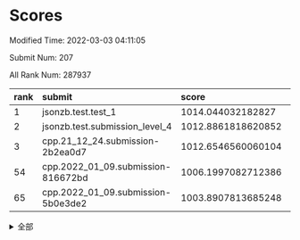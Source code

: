 # Scores

Modified Time: 2022-03-03 04:11:05

Submit Num: 207

All Rank Num: 287937

| rank |               submit               |       score        |       sigma        | pk_num |
| :--- | :--------------------------------- | :----------------- | :----------------- | :----- |
| 1    | jsonzb.test.test_1                 | 1014.044032182827  | 0.8495096707649218 | 5566   |
| 2    | jsonzb.test.submission_level_4     | 1012.8861818620852 | 0.8316852237305387 | 5561   |
| 3    | cpp.21_12_24.submission-2b2ea0d7   | 1012.6546560060104 | 0.7945901991920651 | 5567   |
| 54   | cpp.2022_01_09.submission-816672bd | 1006.1997082712386 | 0.735772193914153  | 5565   |
| 65   | cpp.2022_01_09.submission-5b0e3de2 | 1003.8907813685248 | 0.7084205519466255 | 5566   |


<details>
<summary>全部</summary>

| rank |                 submit                 |       score        |       sigma        | pk_num |
| :--- | :------------------------------------- | :----------------- | :----------------- | :----- |
| 1    | jsonzb.test.test_1                     | 1014.044032182827  | 0.8495096707649218 | 5566   |
| 2    | jsonzb.test.submission_level_4         | 1012.8861818620852 | 0.8316852237305387 | 5561   |
| 3    | cpp.21_12_24.submission-2b2ea0d7       | 1012.6546560060104 | 0.7945901991920651 | 5567   |
| 4    | gobigger.level_3.submission_level_3_48 | 1011.2999547104355 | 0.7623012921414742 | 5565   |
| 5    | gobigger.level_3.submission_level_3_0  | 1011.2528220371064 | 0.7577168397790129 | 5562   |
| 6    | gobigger.level_3.submission_level_3_19 | 1011.2264085509158 | 0.7552770742266165 | 5562   |
| 7    | gobigger.level_3.submission_level_3_45 | 1010.9143904216896 | 0.7622195623842775 | 5569   |
| 8    | gobigger.level_3.submission_level_3_40 | 1010.8826562589616 | 0.7674443554903074 | 5565   |
| 9    | gobigger.level_3.submission_level_3_15 | 1010.7735622650204 | 0.7716240151808089 | 5564   |
| 10   | gobigger.level_3.submission_level_3_34 | 1010.7514018834643 | 0.7678195950365397 | 5560   |
| 11   | gobigger.level_3.submission_level_3_7  | 1010.7331361539193 | 0.7450196689609574 | 5568   |
| 12   | gobigger.level_3.submission_level_3_30 | 1010.7020161962922 | 0.7613844593482917 | 5566   |
| 13   | gobigger.level_3.submission_level_3_6  | 1010.6688007026219 | 0.7513942836295393 | 5565   |
| 14   | gobigger.level_3.submission_level_3_36 | 1010.6383734066836 | 0.7830035572605217 | 5566   |
| 15   | gobigger.level_3.submission_level_3_32 | 1010.6361466424564 | 0.768976350331366  | 5569   |
| 16   | gobigger.level_3.submission_level_3_20 | 1010.5402522397252 | 0.7470082559069731 | 5561   |
| 17   | gobigger.level_3.submission_level_3_2  | 1010.530911786765  | 0.7515633293624149 | 5562   |
| 18   | gobigger.level_3.submission_level_3_5  | 1010.4295449132459 | 0.7382486575966546 | 5560   |
| 19   | gobigger.level_3.submission_level_3_12 | 1010.3436155869292 | 0.7574256024803394 | 5565   |
| 20   | gobigger.level_3.submission_level_3_14 | 1010.284661926052  | 0.7767504470173074 | 5561   |
| 21   | gobigger.level_3.submission_level_3_13 | 1010.2265840954835 | 0.7464654156619327 | 5559   |
| 22   | gobigger.level_3.submission_level_3_35 | 1010.2214160370175 | 0.7501314793544424 | 5563   |
| 23   | gobigger.level_3.submission_level_3_27 | 1010.1718857684818 | 0.7550083086589119 | 5564   |
| 24   | gobigger.level_3.submission_level_3_42 | 1010.1042299998599 | 0.7579801380241583 | 5564   |
| 25   | gobigger.level_3.submission_level_3_38 | 1010.09456910449   | 0.7531620649887815 | 5567   |
| 26   | gobigger.level_3.submission_level_3_22 | 1010.0581409871111 | 0.7445077179449076 | 5565   |
| 27   | gobigger.level_3.submission_level_3_43 | 1009.9387619506454 | 0.7318295569124145 | 5564   |
| 28   | gobigger.level_3.submission_level_3_23 | 1009.9097774721808 | 0.7378080205015979 | 5561   |
| 29   | gobigger.level_3.submission_level_3_9  | 1009.888270308229  | 0.7456845263374413 | 5562   |
| 30   | gobigger.level_3.submission_level_3_29 | 1009.8240311513188 | 0.7330304489268777 | 5557   |
| 31   | gobigger.level_3.submission_level_3_21 | 1009.8110624710969 | 0.7367436178568036 | 5563   |
| 32   | gobigger.level_3.submission_level_3_1  | 1009.796702999863  | 0.778563873176399  | 5563   |
| 33   | gobigger.level_3.submission_level_3_28 | 1009.769671112076  | 0.7445687096600545 | 5564   |
| 34   | gobigger.level_3.submission_level_3_44 | 1009.7079056384135 | 0.7593150069963722 | 5564   |
| 35   | gobigger.level_3.submission_level_3_24 | 1009.6883990172206 | 0.7498692215862351 | 5564   |
| 36   | gobigger.level_3.submission_level_3_25 | 1009.648667233978  | 0.7491656613422616 | 5563   |
| 37   | gobigger.level_3.submission_level_3_3  | 1009.6026534832679 | 0.7660337204348704 | 5562   |
| 38   | gobigger.level_3.submission_level_3_10 | 1009.508981220101  | 0.751752348997921  | 5567   |
| 39   | gobigger.level_3.submission_level_3_8  | 1009.4100170731626 | 0.7528293812136915 | 5564   |
| 40   | gobigger.level_3.submission_level_3_4  | 1009.3363338796653 | 0.7411495937200934 | 5554   |
| 41   | gobigger.level_3.submission_level_3_37 | 1009.2413693895    | 0.7412398391023408 | 5563   |
| 42   | gobigger.level_3.submission_level_3_16 | 1009.222575142321  | 0.7528325292883012 | 5564   |
| 43   | gobigger.level_3.submission_level_3_18 | 1009.1939918212221 | 0.7352870681063822 | 5568   |
| 44   | gobigger.level_3.submission_level_3_47 | 1009.028723596854  | 0.7526669520458013 | 5567   |
| 45   | gobigger.level_3.submission_level_3_33 | 1009.0261690796584 | 0.7556697571843197 | 5565   |
| 46   | gobigger.level_3.submission_level_3_49 | 1009.0142694369688 | 0.7332556254119307 | 5572   |
| 47   | gobigger.level_3.submission_level_3_39 | 1008.9113611044174 | 0.7366773885380496 | 5565   |
| 48   | gobigger.level_3.submission_level_3_17 | 1008.8667880620367 | 0.7264352834022374 | 5560   |
| 49   | gobigger.level_3.submission_level_3_26 | 1008.6875186467782 | 0.7477321081473592 | 5562   |
| 50   | gobigger.level_3.submission_level_3_46 | 1008.6414273515657 | 0.7358325272071152 | 5559   |
| 51   | gobigger.level_3.submission_level_3_31 | 1008.6391102982642 | 0.741159930190163  | 5567   |
| 52   | gobigger.level_3.submission_level_3_11 | 1008.5791453924959 | 0.7286142103488256 | 5567   |
| 53   | gobigger.level_3.submission_level_3_41 | 1008.1372273663198 | 0.7423647384703262 | 5563   |
| 54   | cpp.2022_01_09.submission-816672bd     | 1006.1997082712386 | 0.735772193914153  | 5565   |
| 55   | gobigger.level_1.submission_level_1_11 | 1004.8845217750828 | 0.7164314596758363 | 5567   |
| 56   | gobigger.level_1.submission_level_1_2  | 1004.6310317558937 | 0.7141268389188039 | 5569   |
| 57   | gobigger.level_1.submission_level_1_1  | 1004.2407441210701 | 0.7242489486677424 | 5566   |
| 58   | gobigger.level_1.submission_level_1_39 | 1004.2097613285584 | 0.7258903621325689 | 5567   |
| 59   | gobigger.level_1.submission_level_1_41 | 1004.1380861179044 | 0.7192759638515298 | 5565   |
| 60   | gobigger.level_1.submission_level_1_10 | 1004.116511048013  | 0.7167503140331682 | 5563   |
| 61   | gobigger.level_1.submission_level_1_4  | 1004.1101646508113 | 0.7107579653042119 | 5561   |
| 62   | gobigger.level_1.submission_level_1_43 | 1003.9963383913199 | 0.7170629897193634 | 5564   |
| 63   | gobigger.level_1.submission_level_1_15 | 1003.949556371082  | 0.7120940848181254 | 5565   |
| 64   | gobigger.level_1.submission_level_1_38 | 1003.92206360035   | 0.7256206166848984 | 5570   |
| 65   | cpp.2022_01_09.submission-5b0e3de2     | 1003.8907813685248 | 0.7084205519466255 | 5566   |
| 66   | gobigger.level_1.submission_level_1_8  | 1003.8785866672717 | 0.7063234064670879 | 5565   |
| 67   | gobigger.level_1.submission_level_1_12 | 1003.8218000212004 | 0.7100365491065035 | 5558   |
| 68   | gobigger.level_1.submission_level_1_13 | 1003.8210219918701 | 0.709651762513144  | 5564   |
| 69   | gobigger.level_1.submission_level_1_0  | 1003.8047659945811 | 0.707613741294022  | 5570   |
| 70   | gobigger.level_1.submission_level_1_44 | 1003.772376482035  | 0.7077192582080406 | 5567   |
| 71   | gobigger.level_1.submission_level_1_18 | 1003.7603926758793 | 0.7049901642151001 | 5560   |
| 72   | gobigger.level_1.submission_level_1_20 | 1003.726645803892  | 0.7197266711505501 | 5562   |
| 73   | gobigger.level_1.submission_level_1_28 | 1003.7253446610661 | 0.7282099706131311 | 5566   |
| 74   | gobigger.level_1.submission_level_1_21 | 1003.725178018264  | 0.7031148451602413 | 5563   |
| 75   | gobigger.level_1.submission_level_1_16 | 1003.6729394746618 | 0.710841697962817  | 5565   |
| 76   | gobigger.level_1.submission_level_1_45 | 1003.6021970315911 | 0.7191814821070757 | 5561   |
| 77   | gobigger.level_1.submission_level_1_32 | 1003.5797365583063 | 0.7121569275758514 | 5564   |
| 78   | gobigger.level_1.submission_level_1_24 | 1003.4957635812484 | 0.724489271494792  | 5566   |
| 79   | gobigger.level_1.submission_level_1_5  | 1003.4829183657561 | 0.7107076765948865 | 5561   |
| 80   | gobigger.level_1.submission_level_1_46 | 1003.460042992207  | 0.7229701760838124 | 5565   |
| 81   | gobigger.level_1.submission_level_1_47 | 1003.4529534042682 | 0.7117628854212517 | 5562   |
| 82   | gobigger.level_1.submission_level_1_29 | 1003.4015214108975 | 0.7352282284282836 | 5565   |
| 83   | gobigger.level_1.submission_level_1_35 | 1003.3153823464172 | 0.7249847843538395 | 5563   |
| 84   | gobigger.level_1.submission_level_1_23 | 1003.312284450234  | 0.7106171505331803 | 5567   |
| 85   | gobigger.level_1.submission_level_1_31 | 1003.3069819172197 | 0.7074459079138352 | 5562   |
| 86   | gobigger.level_1.submission_level_1_33 | 1003.2660097994107 | 0.7206304744085932 | 5563   |
| 87   | gobigger.level_1.submission_level_1_37 | 1003.2168703247273 | 0.7164330694648706 | 5567   |
| 88   | gobigger.level_1.submission_level_1_26 | 1003.186670314451  | 0.7290609968139812 | 5561   |
| 89   | gobigger.level_1.submission_level_1_3  | 1003.1693036121695 | 0.7135275131061335 | 5569   |
| 90   | gobigger.level_1.submission_level_1_49 | 1003.110904950413  | 0.7254215772432638 | 5565   |
| 91   | gobigger.level_1.submission_level_1_7  | 1003.0816715835188 | 0.7155855080225796 | 5565   |
| 92   | gobigger.level_1.submission_level_1_27 | 1002.98437463231   | 0.7213265387031708 | 5562   |
| 93   | gobigger.level_1.submission_level_1_25 | 1002.8869043851054 | 0.711668849402185  | 5566   |
| 94   | gobigger.level_1.submission_level_1_36 | 1002.7184342415813 | 0.708241488676059  | 5566   |
| 95   | gobigger.level_1.submission_level_1_17 | 1002.6304476539582 | 0.7118744503170944 | 5564   |
| 96   | gobigger.level_1.submission_level_1_19 | 1002.5425981398154 | 0.7081180105875132 | 5563   |
| 97   | gobigger.level_1.submission_level_1_9  | 1002.5230019891527 | 0.7101259209448187 | 5570   |
| 98   | gobigger.level_1.submission_level_1_48 | 1002.3393833393603 | 0.7108781876229343 | 5562   |
| 99   | gobigger.level_1.submission_level_1_34 | 1002.2428512397483 | 0.7211305920174366 | 5559   |
| 100  | gobigger.level_1.submission_level_1_22 | 1002.2394884999902 | 0.7075888076603257 | 5567   |
| 101  | gobigger.level_1.submission_level_1_6  | 1002.0767014269305 | 0.700192619800876  | 5562   |
| 102  | gobigger.level_1.submission_level_1_40 | 1002.0595467664829 | 0.7138368149722774 | 5566   |
| 103  | gobigger.level_1.submission_level_1_42 | 1001.9695097835322 | 0.7196173276545017 | 5563   |
| 104  | gobigger.level_1.submission_level_1_30 | 1001.8205885472607 | 0.7127033184856263 | 5566   |
| 105  | gobigger.level_1.submission_level_1_14 | 1001.7345433022812 | 0.7099297310900037 | 5563   |
| 106  | gobigger.random.submission_random_37   | 997.490847082937   | 0.7157908854875114 | 5561   |
| 107  | gobigger.random.submission_random_22   | 997.3614652597239  | 0.7171686601787929 | 5562   |
| 108  | gobigger.random.submission_random_48   | 997.3496934149771  | 0.7169237050417845 | 5560   |
| 109  | gobigger.random.submission_random_45   | 997.1816326245751  | 0.7048638091636446 | 5563   |
| 110  | gobigger.random.submission_random_9    | 996.9775947003748  | 0.714325022678814  | 5563   |
| 111  | gobigger.random.submission_random_42   | 996.9280353287634  | 0.7171679633418298 | 5560   |
| 112  | gobigger.random.submission_random_13   | 996.8893429941161  | 0.7011891478575484 | 5560   |
| 113  | gobigger.random.submission_random_10   | 996.8747166735953  | 0.713069225577328  | 5560   |
| 114  | gobigger.random.submission_random_24   | 996.8661317898709  | 0.7277244214267446 | 5565   |
| 115  | gobigger.random.submission_random_35   | 996.7466291156421  | 0.7021221468891357 | 5567   |
| 116  | gobigger.random.submission_random_20   | 996.7277011133033  | 0.7058572915877853 | 5564   |
| 117  | gobigger.random.submission_random_34   | 996.6608146847964  | 0.6990553334218208 | 5567   |
| 118  | gobigger.random.submission_random_32   | 996.6171337629919  | 0.7106411218354981 | 5571   |
| 119  | gobigger.random.submission_random_15   | 996.5989924472755  | 0.6961361656466879 | 5562   |
| 120  | gobigger.random.submission_random_43   | 996.5966914922383  | 0.7079081586718287 | 5566   |
| 121  | gobigger.random.submission_random_26   | 996.5059278565408  | 0.694783198309895  | 5562   |
| 122  | gobigger.random.submission_random_38   | 996.4501023646798  | 0.7243998796540385 | 5569   |
| 123  | gobigger.random.submission_random_2    | 996.3359693484933  | 0.6983602473102333 | 5562   |
| 124  | gobigger.random.submission_random_30   | 996.333145833198   | 0.7215065342888136 | 5562   |
| 125  | gobigger.random.submission_random_4    | 996.1523689080075  | 0.6988571993195876 | 5565   |
| 126  | gobigger.random.submission_random_18   | 996.1431291867475  | 0.7141070962421195 | 5564   |
| 127  | gobigger.random.submission_random_49   | 996.1275317738397  | 0.7048531650899621 | 5565   |
| 128  | gobigger.random.submission_random_19   | 996.1271981567978  | 0.706849620534476  | 5562   |
| 129  | gobigger.random.submission_random_31   | 996.1015049543154  | 0.7178550324782875 | 5569   |
| 130  | gobigger.random.submission_random_28   | 996.0747270589394  | 0.7203998985205537 | 5563   |
| 131  | gobigger.random.submission_random_23   | 996.0684727189763  | 0.7225916146389985 | 5565   |
| 132  | gobigger.random.submission_random_8    | 996.0581404918123  | 0.7197149596249065 | 5568   |
| 133  | gobigger.random.submission_random_47   | 996.0571636044023  | 0.6970167084798019 | 5560   |
| 134  | gobigger.random.submission_random_1    | 996.054307685355   | 0.7165077007310106 | 5561   |
| 135  | gobigger.random.submission_random_44   | 995.94469951921    | 0.7213287874763809 | 5564   |
| 136  | gobigger.random.submission_random_6    | 995.90012025009    | 0.7133451629915416 | 5568   |
| 137  | gobigger.random.submission_random_46   | 995.7775259708576  | 0.7146465374026753 | 5567   |
| 138  | gobigger.random.submission_random_29   | 995.7460700690486  | 0.7078106240602717 | 5562   |
| 139  | gobigger.random.submission_random_12   | 995.7323428011483  | 0.7158278198628938 | 5564   |
| 140  | gobigger.random.submission_random_0    | 995.6918577092093  | 0.7138543674569877 | 5556   |
| 141  | gobigger.random.submission_random_21   | 995.6108816420688  | 0.70630049524463   | 5559   |
| 142  | gobigger.random.submission_random_7    | 995.610697444525   | 0.7099547728589961 | 5566   |
| 143  | gobigger.random.submission_random_36   | 995.5015682897786  | 0.7089396833245639 | 5560   |
| 144  | gobigger.random.submission_random_14   | 995.491251029132   | 0.7112729287491282 | 5566   |
| 145  | gobigger.random.submission_random_11   | 995.4894932326692  | 0.7219233133138749 | 5564   |
| 146  | gobigger.random.submission_random_5    | 995.466056518778   | 0.7165612601204459 | 5567   |
| 147  | gobigger.random.submission_random_40   | 995.4240649367804  | 0.7078335338062312 | 5565   |
| 148  | gobigger.random.submission_random_39   | 995.2604548145198  | 0.6996146983666395 | 5563   |
| 149  | gobigger.random.submission_random_16   | 995.2106656267619  | 0.7108266161401938 | 5566   |
| 150  | gobigger.random.submission_random_41   | 995.1622838784402  | 0.7105944194982021 | 5560   |
| 151  | gobigger.random.submission_random_27   | 995.1067808773356  | 0.7112629797761765 | 5569   |
| 152  | gobigger.random.submission_random_17   | 994.9860782435072  | 0.7089702544734137 | 5566   |
| 153  | gobigger.random.submission_random_33   | 994.6774841817526  | 0.7289467789668125 | 5568   |
| 154  | gobigger.random.submission_random_25   | 994.546016235186   | 0.7194110991740633 | 5563   |
| 155  | gobigger.random.submission_random_3    | 994.5347441394874  | 0.7111347057387134 | 5569   |
| 156  | gobigger.level_2.submission_level_2_40 | 994.1785406245787  | 0.7257006990694275 | 5561   |
| 157  | gobigger.level_2.submission_level_2_45 | 993.4808851749948  | 0.7314355754819526 | 5561   |
| 158  | gobigger.level_2.submission_level_2_24 | 993.2372873213473  | 0.7408910007399702 | 5566   |
| 159  | gobigger.level_2.submission_level_2_20 | 993.2214712976773  | 0.7274578996539123 | 5562   |
| 160  | gobigger.level_2.submission_level_2_37 | 993.2210259033723  | 0.7479087535616236 | 5563   |
| 161  | gobigger.level_2.submission_level_2_15 | 993.194647910076   | 0.7507094447960204 | 5564   |
| 162  | gobigger.level_2.submission_level_2_11 | 993.1372094269635  | 0.7368572682944299 | 5559   |
| 163  | gobigger.level_2.submission_level_2_49 | 993.0652578722     | 0.7404276593532046 | 5562   |
| 164  | gobigger.level_2.submission_level_2_27 | 992.9750017567894  | 0.731646977599774  | 5568   |
| 165  | gobigger.level_2.submission_level_2_38 | 992.9630304215759  | 0.7321363809211681 | 5562   |
| 166  | gobigger.level_2.submission_level_2_41 | 992.8814430483606  | 0.7374097193027565 | 5560   |
| 167  | gobigger.level_2.submission_level_2_28 | 992.690080089511   | 0.7389885121134399 | 5569   |
| 168  | gobigger.level_2.submission_level_2_25 | 992.4769696238969  | 0.7418211899691611 | 5562   |
| 169  | gobigger.level_2.submission_level_2_22 | 992.3964315478717  | 0.7452400065184762 | 5564   |
| 170  | gobigger.level_2.submission_level_2_7  | 992.3931195280863  | 0.7462807343917722 | 5570   |
| 171  | gobigger.level_2.submission_level_2_2  | 992.375474799897   | 0.7406011616114461 | 5559   |
| 172  | gobigger.level_2.submission_level_2_13 | 992.3494723473042  | 0.7673711028781032 | 5561   |
| 173  | gobigger.level_2.submission_level_2_9  | 992.3378826504883  | 0.7597464938331239 | 5564   |
| 174  | gobigger.level_2.submission_level_2_19 | 992.2995028363416  | 0.7448124621363252 | 5562   |
| 175  | gobigger.level_2.submission_level_2_29 | 992.2170945728864  | 0.7340402330100917 | 5564   |
| 176  | gobigger.level_2.submission_level_2_39 | 992.2152822300388  | 0.7496348096444541 | 5569   |
| 177  | gobigger.level_2.submission_level_2_26 | 992.209808518159   | 0.7500118464144531 | 5565   |
| 178  | gobigger.level_2.submission_level_2_12 | 992.1866860530243  | 0.7503965573455318 | 5566   |
| 179  | gobigger.level_2.submission_level_2_47 | 992.1406830520061  | 0.7348241502685783 | 5565   |
| 180  | gobigger.level_2.submission_level_2_48 | 992.0238783790315  | 0.7244741681139488 | 5562   |
| 181  | gobigger.level_2.submission_level_2_16 | 991.693160263266   | 0.7400382032046322 | 5565   |
| 182  | gobigger.level_2.submission_level_2_43 | 991.6492157012084  | 0.7856589687755364 | 5567   |
| 183  | gobigger.level_2.submission_level_2_3  | 991.648444414479   | 0.741632556398508  | 5567   |
| 184  | gobigger.level_2.submission_level_2_10 | 991.5772561178322  | 0.733582219456148  | 5569   |
| 185  | gobigger.level_2.submission_level_2_31 | 991.5193938061949  | 0.7555706386191556 | 5564   |
| 186  | gobigger.level_2.submission_level_2_30 | 991.5173669627753  | 0.7579298749213519 | 5559   |
| 187  | gobigger.level_2.submission_level_2_0  | 991.5052505463433  | 0.7595278367388673 | 5569   |
| 188  | gobigger.level_2.submission_level_2_44 | 991.4397692493877  | 0.7727494240318892 | 5559   |
| 189  | gobigger.level_2.submission_level_2_34 | 991.3927978339286  | 0.7642444306357921 | 5562   |
| 190  | gobigger.level_2.submission_level_2_46 | 991.3925890587537  | 0.7495058984377739 | 5565   |
| 191  | gobigger.level_2.submission_level_2_36 | 991.3494635655182  | 0.7500502691686305 | 5560   |
| 192  | gobigger.level_2.submission_level_2_17 | 991.3228275452849  | 0.7631221205676202 | 5565   |
| 193  | gobigger.level_2.submission_level_2_4  | 991.3099226862665  | 0.7487542038682599 | 5563   |
| 194  | gobigger.level_2.submission_level_2_42 | 991.2991489954004  | 0.7335107443968736 | 5562   |
| 195  | gobigger.level_2.submission_level_2_1  | 991.2837411188584  | 0.7540339458035609 | 5562   |
| 196  | gobigger.level_2.submission_level_2_5  | 991.2333503441045  | 0.7866675804620563 | 5569   |
| 197  | gobigger.level_2.submission_level_2_32 | 991.1298568680648  | 0.7675633790080174 | 5566   |
| 198  | gobigger.level_2.submission_level_2_18 | 991.1107842854947  | 0.761480448381774  | 5563   |
| 199  | gobigger.level_2.submission_level_2_8  | 990.9195585530147  | 0.7321641510753432 | 5566   |
| 200  | gobigger.level_2.submission_level_2_35 | 990.9048569537804  | 0.7423281951741646 | 5563   |
| 201  | gobigger.level_2.submission_level_2_33 | 990.8935508942451  | 0.7709940436685112 | 5555   |
| 202  | gobigger.level_2.submission_level_2_6  | 990.8871581980126  | 0.7571582480014469 | 5566   |
| 203  | gobigger.level_2.submission_level_2_21 | 990.7746314769893  | 0.7530963739721883 | 5563   |
| 204  | gobigger.level_2.submission_level_2_14 | 990.7301022818946  | 0.7536389389524641 | 5567   |
| 205  | gobigger.level_2.submission_level_2_23 | 990.3027379069345  | 0.7764193561139211 | 5564   |
| 206  | gobigger.none.submission_none_0        | 977.720850420609   | 1.3067938363697629 | 5566   |
| 207  | gobigger.none.submission_none_1        | 974.8766747079144  | 1.5948781808784944 | 5562   |

</details>